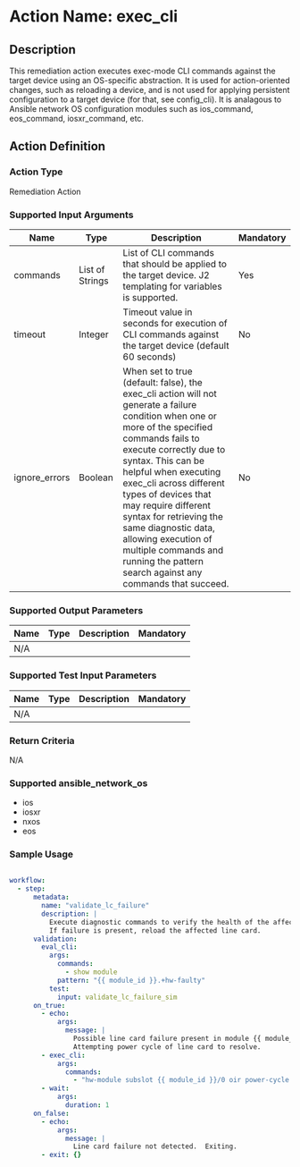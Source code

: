# Action Name: exec_cli

## Description
This remediation action executes exec-mode CLI commands against the target device using an OS-specific abstraction.  It is used for action-oriented changes, such as reloading a device, and is not used for applying persistent configuration to a target device (for that, see config_cli).  It is analagous to Ansible network OS configuration modules such as ios_command, eos_command, iosxr_command, etc.  

## Action Definition

### Action Type
Remediation Action

### Supported Input Arguments

| Name | Type | Description | Mandatory |
|------|------|-------------|-----------|
| commands | List of Strings | List of CLI commands that should be applied to the target device. J2 templating for variables is supported. | Yes |
| timeout | Integer | Timeout value in seconds for execution of CLI commands against the target device (default 60 seconds) | No |
| ignore_errors | Boolean | When set to true (default: false), the exec_cli action will not generate a failure condition when one or more of the specified commands fails to execute correctly due to syntax.  This can be helpful when executing exec_cli across different types of devices that may require different syntax for retrieving the same diagnostic data, allowing execution of multiple commands and running the pattern search against any commands that succeed. | No |

### Supported Output Parameters

| Name | Type | Description | Mandatory |
|------|------|-------------|-----------|
| N/A |  |  |  |

### Supported Test Input Parameters

| Name | Type | Description | Mandatory |
|------|------|-------------|-----------|
| N/A |  |  |  |

### Return Criteria ###

N/A

### Supported ansible_network_os

- ios
- iosxr
- nxos
- eos

### Sample Usage

``` yaml

workflow:
  - step:
      metadata:
        name: "validate_lc_failure"
        description: |
          Execute diagnostic commands to verify the health of the affected line card.
          If failure is present, reload the affected line card.
      validation:
        eval_cli:
          args:
            commands:
              - show module
            pattern: "{{ module_id }}.+hw-faulty"
          test:
            input: validate_lc_failure_sim
      on_true:
        - echo: 
            args:
              message: |
                Possible line card failure present in module {{ module_id }}.
                Attempting power cycle of line card to resolve.
        - exec_cli:
            args:
              commands:
                - "hw-module subslot {{ module_id }}/0 oir power-cycle force"
        - wait:
            args:
              duration: 1
      on_false:
        - echo: 
            args:
              message: |
                Line card failure not detected.  Exiting.
        - exit: {}

```
